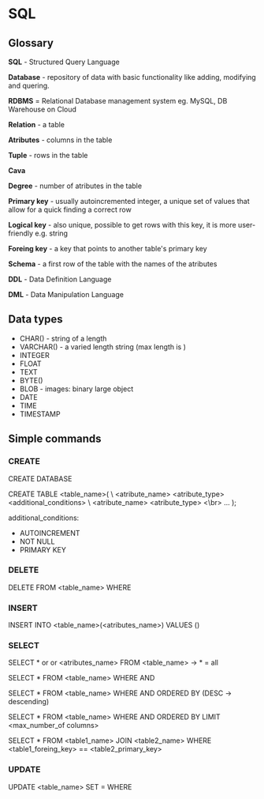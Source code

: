 # SQL

## Glossary
__SQL__ - Structured Query Language 

__Database__ - repository of data with basic functionality like adding, modifying and quering.

__RDBMS__ = Relational Database management system eg. MySQL, DB Warehouse on Cloud

__Relation__ - a table

__Atributes__ - columns in the table

__Tuple__ - rows in the table

__Cava__

__Degree__ - number of atributes in the table

__Primary key__ - usually autoincremented integer, a unique set of values that allow for a quick finding a correct row

__Logical key__ - also unique, possible to get rows with this key, it is more user-friendly e.g. string

__Foreing key__ - a key that points to another table's primary key

__Schema__ - a first row of the table with the names of the atributes

__DDL__ - Data Definition Language

__DML__ - Data Manipulation Language

## Data types
- CHAR(<number>) - string of a length <number>
- VARCHAR(<number>) - a varied length string (max length is <number>)
- INTEGER
- FLOAT
- TEXT
- BYTE(<number>)
- BLOB - images: binary large object
- DATE
- TIME
- TIMESTAMP

## Simple commands
### CREATE
CREATE DATABASE

CREATE TABLE <table_name>( \\
  <atribute_name> <atribute_type> <additional_conditions> \\
  <atribute_name> <atribute_type> <\br>
  ...
  );
  
 additional_conditions:
 - AUTOINCREMENT
 - NOT NULL
 - PRIMARY KEY
 
 ### DELETE
 DELETE FROM <table_name> WHERE <condition>
 
 ### INSERT
 INSERT INTO <table_name>(<atributes_name>) VALUES (<values>)
 
 ### SELECT
 SELECT * or <function> or <atributes_name> FROM <table_name> -> * = all
  
 SELECT * FROM <table_name> WHERE <condition1> AND <condition2> 
  
 SELECT * FROM <table_name> WHERE <condition1> AND <condition2> ORDERED BY <atribute> (DESC -> descending)
  
 SELECT * FROM <table_name> WHERE <condition1> AND <condition2> ORDERED BY <atribute> LIMIT <max_number_of columns>
  
 SELECT * FROM <table1_name> JOIN <table2_name> WHERE <table1_foreing_key> == <table2_primary_key> 
 
 ### UPDATE
 UPDATE <table_name> SET <atribute>=<value> WHERE <condition>
